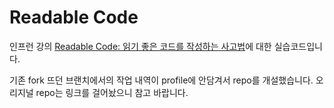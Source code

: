 # Readable Code

인프런 강의 [Readable Code: 읽기 좋은 코드를 작성하는 사고법](https://www.inflearn.com/course/readable-code-%EC%9D%BD%EA%B8%B0%EC%A2%8B%EC%9D%80%EC%BD%94%EB%93%9C-%EC%9E%91%EC%84%B1%EC%82%AC%EA%B3%A0%EB%B2%95?inst=1b71bd11&utm_source=instructor&utm_medium=referral&utm_campaign=inflearn_%ED%8A%B8%EB%9E%98%ED%94%BD_promotion-link)에 대한 실습코드입니다.

기존 fork 뜨던 브랜치에서의 작업 내역이 profile에 안담겨서 repo를 개설했습니다. 오리지널 repo는 링크를 걸어놨으니 참고 바랍니다.
